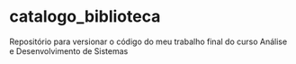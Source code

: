 # catalogo_biblioteca
Repositório para versionar o código do meu trabalho final do curso Análise e Desenvolvimento de Sistemas
